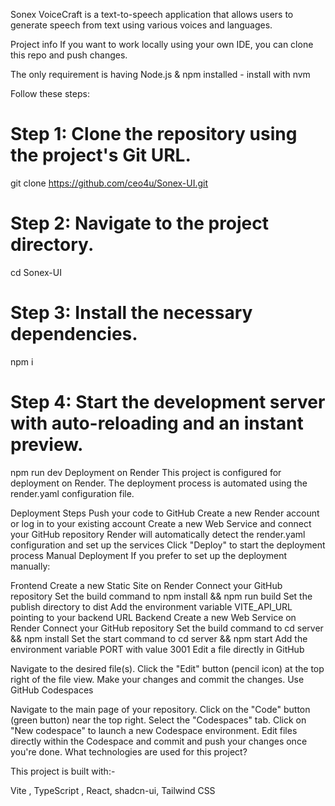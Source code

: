 
Sonex VoiceCraft is a text-to-speech application that allows users to generate speech from text using various voices and languages.

Project info
If you want to work locally using your own IDE, you can clone this repo and push changes.

The only requirement is having Node.js & npm installed - install with nvm

Follow these steps:

# Step 1: Clone the repository using the project's Git URL.
git clone https://github.com/ceo4u/Sonex-UI.git

# Step 2: Navigate to the project directory.
cd Sonex-UI

# Step 3: Install the necessary dependencies.
npm i

# Step 4: Start the development server with auto-reloading and an instant preview.
npm run dev
Deployment on Render
This project is configured for deployment on Render. The deployment process is automated using the render.yaml configuration file.

Deployment Steps
Push your code to GitHub
Create a new Render account or log in to your existing account
Create a new Web Service and connect your GitHub repository
Render will automatically detect the render.yaml configuration and set up the services
Click "Deploy" to start the deployment process
Manual Deployment
If you prefer to set up the deployment manually:

Frontend
Create a new Static Site on Render
Connect your GitHub repository
Set the build command to npm install && npm run build
Set the publish directory to dist
Add the environment variable VITE_API_URL pointing to your backend URL
Backend
Create a new Web Service on Render
Connect your GitHub repository
Set the build command to cd server && npm install
Set the start command to cd server && npm start
Add the environment variable PORT with value 3001
Edit a file directly in GitHub

Navigate to the desired file(s).
Click the "Edit" button (pencil icon) at the top right of the file view.
Make your changes and commit the changes.
Use GitHub Codespaces

Navigate to the main page of your repository.
Click on the "Code" button (green button) near the top right.
Select the "Codespaces" tab.
Click on "New codespace" to launch a new Codespace environment.
Edit files directly within the Codespace and commit and push your changes once you're done.
What technologies are used for this project?


This project is built with:-

Vite ,
TypeScript ,
React,
shadcn-ui,
Tailwind CSS
